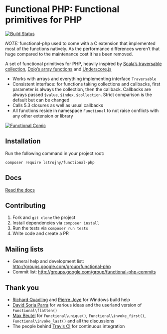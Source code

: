 # Functional PHP: Functional primitives for PHP

[![Build Status](https://travis-ci.com/lstrojny/functional-php.svg?branch=master)](http://travis-ci.com/lstrojny/functional-php)

*NOTE:* functional-php used to come with a C extension that implemented most of the functions natively. As the
performance differences  weren’t that huge compared to the maintenance cost it has been removed.

A set of functional primitives for PHP, heavily inspired by [Scala’s traversable
collection](http://www.scala-lang.org/archives/downloads/distrib/files/nightly/docs/library/scala/collection/Traversable.html),
[Dojo’s array functions](http://dojotoolkit.org/reference-guide/quickstart/arrays.html) and
[Underscore.js](http://underscorejs.org/)

- Works with arrays and everything implementing interface `Traversable`
- Consistent interface: for functions taking collections and callbacks, first parameter is always the collection, then the callback.
  Callbacks are always passed `$value`, `$index`, `$collection`. Strict comparison is the default but can be changed
- Calls 5.3 closures as well as usual callbacks
- All functions reside in namespace `Functional` to not raise conflicts with any other extension or library

[![Functional Comic](http://imgs.xkcd.com/comics/functional.png)](http://xkcd.com/1270/)

## Installation

Run the following command in your project root:

    composer require lstrojny/functional-php

## Docs

[Read the docs](docs/functional-php.md)

## Contributing

1. Fork and `git clone` the project
2. Install dependencies via `composer install`
3. Run the tests via `composer run tests`
4. Write code and create a PR

## Mailing lists

- General help and development list: http://groups.google.com/group/functional-php
- Commit list: http://groups.google.com/group/functional-php-commits

## Thank you

- [Richard Quadling](https://github.com/RQuadling) and [Pierre Joye](https://github.com/pierrejoye) for Windows build
   help
- [David Soria Parra](https://github.com/dsp) for various ideas and the userland version of `Functional\flatten()`
- [Max Beutel](https://github.com/maxbeutel) for `Functional\unique()`, `Functional\invoke_first()`,
   `Functional\invoke_last()` and all the discussions
- The people behind [Travis CI](http://travis-ci.com/) for continuous integration
